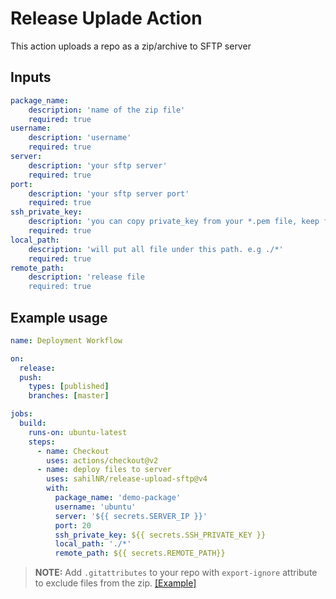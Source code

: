 # Release Uplade Action

This action uploads a repo as a zip/archive to SFTP server

## Inputs

```yml
package_name:
    description: 'name of the zip file'
    required: true
username:
    description: 'username'
    required: true
server:
    description: 'your sftp server'
    required: true
port:
    description: 'your sftp server port'
    required: true
ssh_private_key:
    description: 'you can copy private_key from your *.pem file, keep format'
    required: true
local_path:
    description: 'will put all file under this path. e.g ./*'
    required: true
remote_path:
    description: 'release file
    required: true
```

## Example usage

```yml
name: Deployment Workflow

on:
  release:
  push:
    types: [published]
    branches: [master]

jobs:
  build:
    runs-on: ubuntu-latest
    steps:
      - name: Checkout
        uses: actions/checkout@v2
      - name: deploy files to server
        uses: sahilNR/release-upload-sftp@v4
        with:
          package_name: 'demo-package'
          username: 'ubuntu'
          server: '${{ secrets.SERVER_IP }}'
          port: 20
          ssh_private_key: ${{ secrets.SSH_PRIVATE_KEY }}
          local_path: './*'
          remote_path: ${{ secrets.REMOTE_PATH}}
```

> __NOTE:__ Add `.gitattributes` to your repo with `export-ignore` attribute to exclude files from the zip. [[Example]](./resource/sample.gitattributes) 
